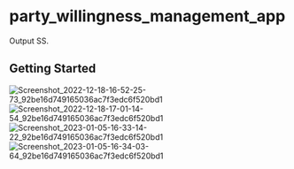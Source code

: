 # party_willingness_management_app

Output SS.

## Getting Started

![Screenshot_2022-12-18-16-52-25-73_92be16d749165036ac7f3edc6f520bd1](https://user-images.githubusercontent.com/114726530/208297140-65ec0169-12d6-43d2-aece-4f6812a34501.jpg)
![Screenshot_2022-12-18-17-01-14-54_92be16d749165036ac7f3edc6f520bd1](https://user-images.githubusercontent.com/114726530/208297212-d0165a34-bc3a-4309-b92f-683400b8be2b.jpg)
![Screenshot_2023-01-05-16-33-14-22_92be16d749165036ac7f3edc6f520bd1](https://user-images.githubusercontent.com/114726530/210771595-09fdf2ab-7b3d-4ee7-8c46-13a3038d3993.jpg)
![Screenshot_2023-01-05-16-34-03-64_92be16d749165036ac7f3edc6f520bd1](https://user-images.githubusercontent.com/114726530/210771687-99f192dc-bff3-4144-bbdd-8e0451720264.jpg)






